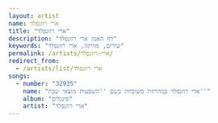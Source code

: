 ```yaml
---
layout: artist
name: ארי רוזנפלד
title: "ארי רוזנפלד"
description: "דף האמן ארי רוזנפלד"
keywords: "שירים, מוזיקה, ארי רוזנפלד"
permalink: /artists/ארי-רוזנפלד/
redirect_from:
  - /artists/list/ארי רוזנפלד
songs:
  - number: "32935"
    name: "ארי רוזנפלד במחרוזת משובחת בשם ''השפעות מוצאי שבת''"
    album: "סינגלים"
    artist: "ארי רוזנפלד"
---
```

